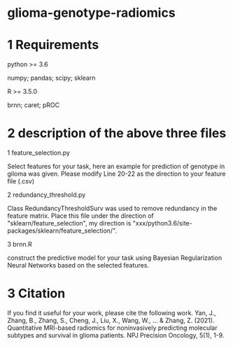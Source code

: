 # glioma-genotype-radiomics
# 1 Requirements
python >= 3.6

numpy;
pandas;
scipy;
sklearn

R >= 3.5.0

brnn;
caret;
pROC

# 2 description of the above three files
1 feature_selection.py

Select features for your task, here an example for prediction of genotype in giloma was given.
Please modify Line 20-22 as the direction to your feature file (.csv)

2 redundancy_threshold.py

Class RedundancyThresholdSurv was used to remove redundancy in the feature matrix.
Place this file under the direction of "sklearn/feature_selection", my direction is "xxx/python3.6/site-packages/sklearn/feature_selection/".

3 brnn.R

construct the predictive model for your task using Bayesian Regularization Neural Networks based on the selected features.

# 3 Citation
If you find it useful for your work, please cite the following work.
Yan, J., Zhang, B., Zhang, S., Cheng, J., Liu, X., Wang, W., ... & Zhang, Z. (2021). Quantitative MRI-based radiomics for noninvasively predicting molecular subtypes and survival in glioma patients. NPJ Precision Oncology, 5(1), 1-9.

